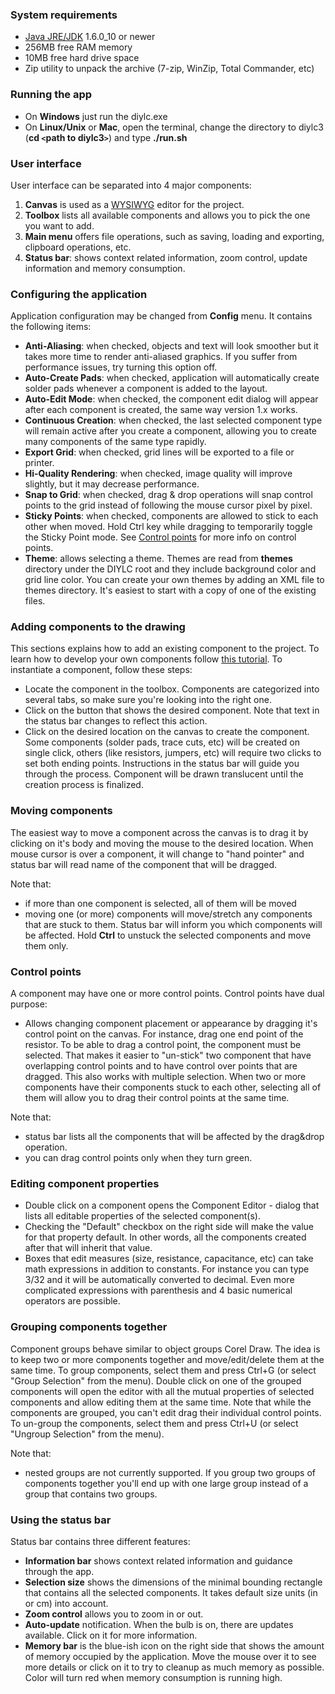### System requirements ###

  * [Java JRE/JDK](http://www.oracle.com/technetwork/java/javase/downloads/index.html) 1.6.0\_10 or newer
  * 256MB free RAM memory
  * 10MB free hard drive space
  * Zip utility to unpack the archive (7-zip, WinZip, Total Commander, etc)

### Running the app ###

  * On **Windows** just run the diylc.exe
  * On **Linux/Unix** or **Mac**, open the terminal, change the directory to diylc3 (**cd `<`path to diylc3`>`**) and type **./run.sh**

### User interface ###

User interface can be separated into 4 major components:

  1. **Canvas** is used as a [WYSIWYG](http://en.wikipedia.org/wiki/WYSIWYG) editor for the project.
  1. **Toolbox** lists all available components and allows you to pick the one you want to add.
  1. **Main menu** offers file operations, such as saving, loading and exporting, clipboard operations, etc.
  1. **Status bar**: shows context related information, zoom control, update information and memory consumption.

### Configuring the application ###

Application configuration may be changed from **Config** menu. It contains the following items:

  * **Anti-Aliasing**: when checked, objects and text will look smoother but it takes more time to render anti-aliased graphics. If you suffer from performance issues, try turning this option off.
  * **Auto-Create Pads**: when checked, application will automatically create solder pads whenever a component is added to the layout.
  * **Auto-Edit Mode**: when checked, the component edit dialog will appear after each component is created, the same way version 1.x works.
  * **Continuous Creation**: when checked, the last selected component type will remain active after you create a component, allowing you to create many components of the same type rapidly.
  * **Export Grid**: when checked, grid lines will be exported to a file or printer.
  * **Hi-Quality Rendering**: when checked, image quality will improve slightly, but it may decrease performance.
  * **Snap to Grid**: when checked, drag & drop operations will snap control points to the grid instead of following the mouse cursor pixel by pixel.
  * **Sticky Points**: when checked, components are allowed to stick to each other when moved. Hold Ctrl key while dragging to temporarily toggle the Sticky Point mode. See [Control points](#Control_points.md) for more info on control points.
  * **Theme**: allows selecting a theme. Themes are read from **themes** directory under the DIYLC root and they include background color and grid line color. You can create your own themes by adding an XML file to themes directory. It's easiest to start with a copy of one of the existing files.

### Adding components to the drawing ###

This sections explains how to add an existing component to the project. To learn how to develop your own components follow [this tutorial](http://code.google.com/p/diy-layout-creator/wiki/Components). To instantiate a component, follow these steps:

  * Locate the component in the toolbox. Components are categorized into several tabs, so make sure you're looking into the right one.
  * Click on the button that shows the desired component. Note that text in the status bar changes to reflect this action.
  * Click on the desired location on the canvas to create the component. Some components (solder pads, trace cuts, etc) will be created on single click, others (like resistors, jumpers, etc) will require two clicks to set both ending points. Instructions in the status bar will guide you through the process. Component will be drawn translucent until the creation process is finalized.

### Moving components ###

The easiest way to move a component across the canvas is to drag it by clicking on it's body and moving the mouse to the desired location. When mouse cursor is over a component, it will change to "hand pointer" and status bar will read name of the component that will be dragged.

Note that:
  * if more than one component is selected, all of them will be moved
  * moving one (or more) components will move/stretch any components that are stuck to them. Status bar will inform you which components will be affected. Hold <b>Ctrl</b> to unstuck the selected components and move them only.

### Control points ###

A component may have one or more control points. Control points have dual purpose:

  * Allows changing component placement or appearance by dragging it's control point on the canvas. For instance, drag one end point of the resistor. To be able to drag a control point, the component must be selected. That makes it easier to "un-stick" two component that have overlapping control points and to have control over points that are dragged. This also works with multiple selection. When two or more components have their components stuck to each other, selecting all of them will allow you to drag their control points at the same time.

Note that:
  * status bar lists all the components that will be affected by the drag&drop operation.
  * you can drag control points only when they turn green.

### Editing component properties ###

  * Double click on a component opens the Component Editor - dialog that lists all editable properties of the selected component(s).
  * Checking the "Default" checkbox on the right side will make the value for that property default. In other words, all the components created after that will inherit that value.
  * Boxes that edit measures (size, resistance, capacitance, etc) can take math expressions in addition to constants. For instance you can type 3/32 and it will be automatically converted to decimal. Even more complicated expressions with parenthesis and 4 basic numerical operators are possible.

### Grouping components together ###

Component groups behave similar to object groups Corel Draw. The idea is to keep two or more components together and move/edit/delete them at the same time. To group components, select them and press Ctrl+G (or select "Group Selection" from the menu). Double click on one of the grouped components will open the editor with all the mutual properties of selected components and allow editing them at the same time.
Note that while the components are grouped, you can't edit drag their individual control points.
To un-group the components, select them and press Ctrl+U (or select "Ungroup Selection" from the menu).

Note that:
  * nested groups are not currently supported. If you group two groups of components together you'll end up with one large group instead of a group that contains two groups.

### Using the status bar ###

Status bar contains three different features:

  * **Information bar** shows context related information and guidance through the app.
  * **Selection size** shows the dimensions of the minimal bounding rectangle that contains all the selected components. It takes default size units (in or cm) into account.
  * **Zoom control** allows you to zoom in or out.
  * **Auto-update** notification. When the bulb is on, there are updates available. Click on it for more information.
  * **Memory bar** is the blue-ish icon on the right side that shows the amount of memory occupied by the application. Move the mouse over it to see more details or click on it to try to cleanup as much memory as possible. Color will turn red when memory consumption is running high.